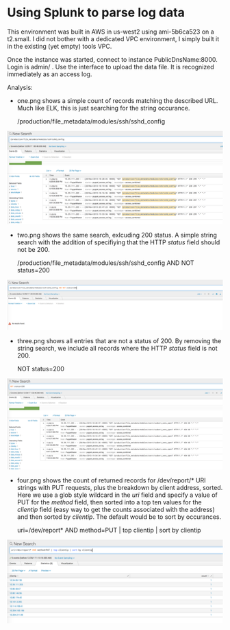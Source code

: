 Using Splunk to parse log data
===============

This environment was built in AWS in us-west2 using ami-5b6ca523 on a t2.small.  I did not bother with a dedicated VPC environment, I simply built it in the existing (yet empty) tools VPC.  

Once the instance was started, connect to instance PublicDnsName:8000.  Login is admin/<instance id> .  Use the interface to upload the data file.  It is recognized immediately as an access log.

Analysis:

* one.png shows a simple count of records matching the described URL.  Much like ELK, this is just searching for the string occurance.

    /production/file\_metadata/modules/ssh/sshd\_config

![one.png](one.png)

* two.png shows the same search, exlcuding 200 status.  A simple string search with the addition of specifiying that the HTTP *status* field should not be 200.

    /production/file\_metadata/modules/ssh/sshd\_config AND NOT status=200

![two.png](two.png)

* three.png shows all entries that are not a status of 200.  By removing the string search, we include all records where the HTTP *status* field is not 200.

    NOT status=200

![three.png](three.png)

* four.png shows the count of returned records for /dev/report/* URI strings with PUT requests, plus the breakdown by client address, sorted.  Here we use a glob style wildcard in the *uri* field and specify a value of PUT for the *method* field, then sorted into a top ten values for the *clientip* field (easy way to get the counts associated with the address) and then sorted by *clientip*.  The default would be to sort by occurances.

    uri=/dev/report* AND method=PUT | top clientip | sort by clientip

![four.png](four.png)


